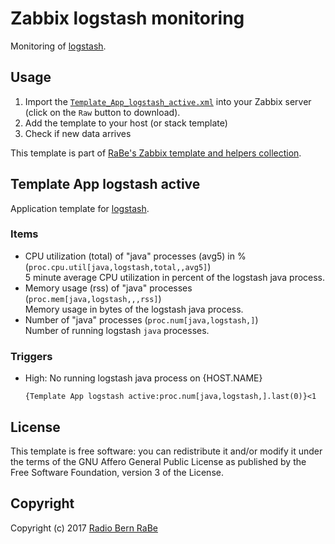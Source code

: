 # Zabbix logstash monitoring
Monitoring of [logstash](https://www.elastic.co/products/logstash).

## Usage
1. Import the
   [`Template_App_logstash_active.xml`](Template_App_logstash_active.xml)
   into your Zabbix server (click on the `Raw` button to download).
2. Add the template to your host (or stack template)
3. Check if new data arrives

This template is part of [RaBe's Zabbix template and helpers
collection](https://github.com/radiorabe/rabe-zabbix).
## Template App logstash active
Application template for [logstash](https://www.elastic.co/products/logstash/).
### Items
* CPU utilization (total) of "java" processes (avg5) in % (`proc.cpu.util[java,logstash,total,,avg5]`)  
  5 minute average CPU utilization in percent of the logstash java process.
* Memory usage (rss) of "java" processes (`proc.mem[java,logstash,,,rss]`)  
  Memory usage in bytes of the logstash java process.
* Number of "java" processes (`proc.num[java,logstash,]`)  
  Number of running logstash `java` processes.
### Triggers
* High: No running logstash java process on {HOST.NAME}
  ```
  {Template App logstash active:proc.num[java,logstash,].last(0)}<1
  ```

## License
This template is free software: you can redistribute it and/or modify it under
the terms of the GNU Affero General Public License as published by the Free
Software Foundation, version 3 of the License.

## Copyright
Copyright (c) 2017 [Radio Bern RaBe](http://www.rabe.ch)
